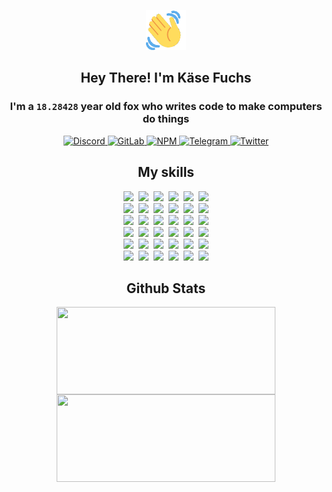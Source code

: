 <div><p align=center><img src=./resources/images/wave.gif width=64px height=64px></p><h2 align=center>Hey There! I'm Käse Fuchs</h2><h3 align=center>I'm a <code>18.28428</code> year old fox who writes code to make computers do things</h3><p align=center><a href=https://discord.com/users/507526681125322772><img alt=Discord src="https://img.shields.io/badge/Discord-5865F2?logo=discord&logoColor=white&style=flat-square#b630b62e61b4a45949c574384022d03b"> </a><a href=https://gitlab.com/kasefuchs><img alt=GitLab src="https://img.shields.io/badge/GitLab-330F63?logo=gitlab&logoColor=white&style=flat-square#b630b62e61b4a45949c574384022d03b"> </a><a href=https://npmjs.com/~kasefuchs><img alt=NPM src="https://img.shields.io/badge/NPM-CB3837?logo=npm&logoColor=white&style=flat-square#b630b62e61b4a45949c574384022d03b"> </a><a href=https://t.me/kasefuchs><img alt=Telegram src="https://img.shields.io/badge/Telegram-2CA5E0?logo=telegram&logoColor=white&style=flat-square#b630b62e61b4a45949c574384022d03b"> </a><a href=https://twitter.com/kasefuchs><img alt=Twitter src="https://img.shields.io/badge/Twitter-1DA1F2?logo=twitter&logoColor=white&style=flat-square#b630b62e61b4a45949c574384022d03b"></a></p><h2 align=center>My skills</h2><p align=center><a href=https://aws.amazon.com/ ><picture><source srcset="https://skillicons.dev/icons?i=aws&theme=dark#b630b62e61b4a45949c574384022d03b" media="(prefers-color-scheme: dark)"><source srcset="https://skillicons.dev/icons?i=aws&theme=light#b630b62e61b4a45949c574384022d03b" media="(prefers-color-scheme: light), (prefers-color-scheme: no-preference)"><img src="https://skillicons.dev/icons?i=aws&theme=light#b630b62e61b4a45949c574384022d03b"></picture></a>&nbsp;&nbsp;<a href=https://en.wikipedia.org/wiki/Bash_(Unix_shell)><picture><source srcset="https://skillicons.dev/icons?i=bash&theme=dark#b630b62e61b4a45949c574384022d03b" media="(prefers-color-scheme: dark)"><source srcset="https://skillicons.dev/icons?i=bash&theme=light#b630b62e61b4a45949c574384022d03b" media="(prefers-color-scheme: light), (prefers-color-scheme: no-preference)"><img src="https://skillicons.dev/icons?i=bash&theme=light#b630b62e61b4a45949c574384022d03b"></picture></a>&nbsp;&nbsp;<a href=https://discord.com/developers/docs><picture><source srcset="https://skillicons.dev/icons?i=bots&theme=dark#b630b62e61b4a45949c574384022d03b" media="(prefers-color-scheme: dark)"><source srcset="https://skillicons.dev/icons?i=bots&theme=light#b630b62e61b4a45949c574384022d03b" media="(prefers-color-scheme: light), (prefers-color-scheme: no-preference)"><img src="https://skillicons.dev/icons?i=bots&theme=light#b630b62e61b4a45949c574384022d03b"></picture></a>&nbsp;&nbsp;<a href=https://www.cloudflare.com/ ><picture><source srcset="https://skillicons.dev/icons?i=cloudflare&theme=dark#b630b62e61b4a45949c574384022d03b" media="(prefers-color-scheme: dark)"><source srcset="https://skillicons.dev/icons?i=cloudflare&theme=light#b630b62e61b4a45949c574384022d03b" media="(prefers-color-scheme: light), (prefers-color-scheme: no-preference)"><img src="https://skillicons.dev/icons?i=cloudflare&theme=light#b630b62e61b4a45949c574384022d03b"></picture></a>&nbsp;&nbsp;<a href=https://en.wikipedia.org/wiki/CSS><picture><source srcset="https://skillicons.dev/icons?i=css&theme=dark#b630b62e61b4a45949c574384022d03b" media="(prefers-color-scheme: dark)"><source srcset="https://skillicons.dev/icons?i=css&theme=light#b630b62e61b4a45949c574384022d03b" media="(prefers-color-scheme: light), (prefers-color-scheme: no-preference)"><img src="https://skillicons.dev/icons?i=css&theme=light#b630b62e61b4a45949c574384022d03b"></picture></a>&nbsp;&nbsp;<a href=https://www.docker.com/ ><picture><source srcset="https://skillicons.dev/icons?i=docker&theme=dark#b630b62e61b4a45949c574384022d03b" media="(prefers-color-scheme: dark)"><source srcset="https://skillicons.dev/icons?i=docker&theme=light#b630b62e61b4a45949c574384022d03b" media="(prefers-color-scheme: light), (prefers-color-scheme: no-preference)"><img src="https://skillicons.dev/icons?i=docker&theme=light#b630b62e61b4a45949c574384022d03b"></picture></a><br><a href=https://www.electronjs.org/ ><picture><source srcset="https://skillicons.dev/icons?i=electron&theme=dark#b630b62e61b4a45949c574384022d03b" media="(prefers-color-scheme: dark)"><source srcset="https://skillicons.dev/icons?i=electron&theme=light#b630b62e61b4a45949c574384022d03b" media="(prefers-color-scheme: light), (prefers-color-scheme: no-preference)"><img src="https://skillicons.dev/icons?i=electron&theme=light#b630b62e61b4a45949c574384022d03b"></picture></a>&nbsp;&nbsp;<a href=https://expressjs.com/ ><picture><source srcset="https://skillicons.dev/icons?i=express&theme=dark#b630b62e61b4a45949c574384022d03b" media="(prefers-color-scheme: dark)"><source srcset="https://skillicons.dev/icons?i=express&theme=light#b630b62e61b4a45949c574384022d03b" media="(prefers-color-scheme: light), (prefers-color-scheme: no-preference)"><img src="https://skillicons.dev/icons?i=express&theme=light#b630b62e61b4a45949c574384022d03b"></picture></a>&nbsp;&nbsp;<a href=https://www.figma.com/ ><picture><source srcset="https://skillicons.dev/icons?i=figma&theme=dark#b630b62e61b4a45949c574384022d03b" media="(prefers-color-scheme: dark)"><source srcset="https://skillicons.dev/icons?i=figma&theme=light#b630b62e61b4a45949c574384022d03b" media="(prefers-color-scheme: light), (prefers-color-scheme: no-preference)"><img src="https://skillicons.dev/icons?i=figma&theme=light#b630b62e61b4a45949c574384022d03b"></picture></a>&nbsp;&nbsp;<a href=https://firebase.google.com/ ><picture><source srcset="https://skillicons.dev/icons?i=firebase&theme=dark#b630b62e61b4a45949c574384022d03b" media="(prefers-color-scheme: dark)"><source srcset="https://skillicons.dev/icons?i=firebase&theme=light#b630b62e61b4a45949c574384022d03b" media="(prefers-color-scheme: light), (prefers-color-scheme: no-preference)"><img src="https://skillicons.dev/icons?i=firebase&theme=light#b630b62e61b4a45949c574384022d03b"></picture></a>&nbsp;&nbsp;<a href=https://flask.palletsprojects.com/ ><picture><source srcset="https://skillicons.dev/icons?i=flask&theme=dark#b630b62e61b4a45949c574384022d03b" media="(prefers-color-scheme: dark)"><source srcset="https://skillicons.dev/icons?i=flask&theme=light#b630b62e61b4a45949c574384022d03b" media="(prefers-color-scheme: light), (prefers-color-scheme: no-preference)"><img src="https://skillicons.dev/icons?i=flask&theme=light#b630b62e61b4a45949c574384022d03b"></picture></a>&nbsp;&nbsp;<a href=https://cloud.google.com/ ><picture><source srcset="https://skillicons.dev/icons?i=gcp&theme=dark#b630b62e61b4a45949c574384022d03b" media="(prefers-color-scheme: dark)"><source srcset="https://skillicons.dev/icons?i=gcp&theme=light#b630b62e61b4a45949c574384022d03b" media="(prefers-color-scheme: light), (prefers-color-scheme: no-preference)"><img src="https://skillicons.dev/icons?i=gcp&theme=light#b630b62e61b4a45949c574384022d03b"></picture></a><br><a href=https://git-scm.com/ ><picture><source srcset="https://skillicons.dev/icons?i=git&theme=dark#b630b62e61b4a45949c574384022d03b" media="(prefers-color-scheme: dark)"><source srcset="https://skillicons.dev/icons?i=git&theme=light#b630b62e61b4a45949c574384022d03b" media="(prefers-color-scheme: light), (prefers-color-scheme: no-preference)"><img src="https://skillicons.dev/icons?i=git&theme=light#b630b62e61b4a45949c574384022d03b"></picture></a>&nbsp;&nbsp;<a href=https://github.com/ ><picture><source srcset="https://skillicons.dev/icons?i=github&theme=dark#b630b62e61b4a45949c574384022d03b" media="(prefers-color-scheme: dark)"><source srcset="https://skillicons.dev/icons?i=github&theme=light#b630b62e61b4a45949c574384022d03b" media="(prefers-color-scheme: light), (prefers-color-scheme: no-preference)"><img src="https://skillicons.dev/icons?i=github&theme=light#b630b62e61b4a45949c574384022d03b"></picture></a>&nbsp;&nbsp;<a href=https://gitlab.com/ ><picture><source srcset="https://skillicons.dev/icons?i=gitlab&theme=dark#b630b62e61b4a45949c574384022d03b" media="(prefers-color-scheme: dark)"><source srcset="https://skillicons.dev/icons?i=gitlab&theme=light#b630b62e61b4a45949c574384022d03b" media="(prefers-color-scheme: light), (prefers-color-scheme: no-preference)"><img src="https://skillicons.dev/icons?i=gitlab&theme=light#b630b62e61b4a45949c574384022d03b"></picture></a>&nbsp;&nbsp;<a href=https://www.heroku.com/ ><picture><source srcset="https://skillicons.dev/icons?i=heroku&theme=dark#b630b62e61b4a45949c574384022d03b" media="(prefers-color-scheme: dark)"><source srcset="https://skillicons.dev/icons?i=heroku&theme=light#b630b62e61b4a45949c574384022d03b" media="(prefers-color-scheme: light), (prefers-color-scheme: no-preference)"><img src="https://skillicons.dev/icons?i=heroku&theme=light#b630b62e61b4a45949c574384022d03b"></picture></a>&nbsp;&nbsp;<a href=https://en.wikipedia.org/wiki/HTML><picture><source srcset="https://skillicons.dev/icons?i=html&theme=dark#b630b62e61b4a45949c574384022d03b" media="(prefers-color-scheme: dark)"><source srcset="https://skillicons.dev/icons?i=html&theme=light#b630b62e61b4a45949c574384022d03b" media="(prefers-color-scheme: light), (prefers-color-scheme: no-preference)"><img src="https://skillicons.dev/icons?i=html&theme=light#b630b62e61b4a45949c574384022d03b"></picture></a>&nbsp;&nbsp;<a href=https://en.wikipedia.org/wiki/JavaScript><picture><source srcset="https://skillicons.dev/icons?i=js&theme=dark#b630b62e61b4a45949c574384022d03b" media="(prefers-color-scheme: dark)"><source srcset="https://skillicons.dev/icons?i=js&theme=light#b630b62e61b4a45949c574384022d03b" media="(prefers-color-scheme: light), (prefers-color-scheme: no-preference)"><img src="https://skillicons.dev/icons?i=js&theme=light#b630b62e61b4a45949c574384022d03b"></picture></a><br><a href=https://en.wikipedia.org/wiki/Linux><picture><source srcset="https://skillicons.dev/icons?i=linux&theme=dark#b630b62e61b4a45949c574384022d03b" media="(prefers-color-scheme: dark)"><source srcset="https://skillicons.dev/icons?i=linux&theme=light#b630b62e61b4a45949c574384022d03b" media="(prefers-color-scheme: light), (prefers-color-scheme: no-preference)"><img src="https://skillicons.dev/icons?i=linux&theme=light#b630b62e61b4a45949c574384022d03b"></picture></a>&nbsp;&nbsp;<a href=https://mui.com/ ><picture><source srcset="https://skillicons.dev/icons?i=materialui&theme=dark#b630b62e61b4a45949c574384022d03b" media="(prefers-color-scheme: dark)"><source srcset="https://skillicons.dev/icons?i=materialui&theme=light#b630b62e61b4a45949c574384022d03b" media="(prefers-color-scheme: light), (prefers-color-scheme: no-preference)"><img src="https://skillicons.dev/icons?i=materialui&theme=light#b630b62e61b4a45949c574384022d03b"></picture></a>&nbsp;&nbsp;<a href=https://en.wikipedia.org/wiki/Markdown><picture><source srcset="https://skillicons.dev/icons?i=md&theme=dark#b630b62e61b4a45949c574384022d03b" media="(prefers-color-scheme: dark)"><source srcset="https://skillicons.dev/icons?i=md&theme=light#b630b62e61b4a45949c574384022d03b" media="(prefers-color-scheme: light), (prefers-color-scheme: no-preference)"><img src="https://skillicons.dev/icons?i=md&theme=light#b630b62e61b4a45949c574384022d03b"></picture></a>&nbsp;&nbsp;<a href=https://www.mongodb.com/ ><picture><source srcset="https://skillicons.dev/icons?i=mongodb&theme=dark#b630b62e61b4a45949c574384022d03b" media="(prefers-color-scheme: dark)"><source srcset="https://skillicons.dev/icons?i=mongodb&theme=light#b630b62e61b4a45949c574384022d03b" media="(prefers-color-scheme: light), (prefers-color-scheme: no-preference)"><img src="https://skillicons.dev/icons?i=mongodb&theme=light#b630b62e61b4a45949c574384022d03b"></picture></a>&nbsp;&nbsp;<a href=https://www.mysql.com/ ><picture><source srcset="https://skillicons.dev/icons?i=mysql&theme=dark#b630b62e61b4a45949c574384022d03b" media="(prefers-color-scheme: dark)"><source srcset="https://skillicons.dev/icons?i=mysql&theme=light#b630b62e61b4a45949c574384022d03b" media="(prefers-color-scheme: light), (prefers-color-scheme: no-preference)"><img src="https://skillicons.dev/icons?i=mysql&theme=light#b630b62e61b4a45949c574384022d03b"></picture></a>&nbsp;&nbsp;<a href=https://nextjs.org/ ><picture><source srcset="https://skillicons.dev/icons?i=nextjs&theme=dark#b630b62e61b4a45949c574384022d03b" media="(prefers-color-scheme: dark)"><source srcset="https://skillicons.dev/icons?i=nextjs&theme=light#b630b62e61b4a45949c574384022d03b" media="(prefers-color-scheme: light), (prefers-color-scheme: no-preference)"><img src="https://skillicons.dev/icons?i=nextjs&theme=light#b630b62e61b4a45949c574384022d03b"></picture></a><br><a href=https://nodejs.org/en/ ><picture><source srcset="https://skillicons.dev/icons?i=nodejs&theme=dark#b630b62e61b4a45949c574384022d03b" media="(prefers-color-scheme: dark)"><source srcset="https://skillicons.dev/icons?i=nodejs&theme=light#b630b62e61b4a45949c574384022d03b" media="(prefers-color-scheme: light), (prefers-color-scheme: no-preference)"><img src="https://skillicons.dev/icons?i=nodejs&theme=light#b630b62e61b4a45949c574384022d03b"></picture></a>&nbsp;&nbsp;<a href=https://www.postgresql.org/ ><picture><source srcset="https://skillicons.dev/icons?i=postgres&theme=dark#b630b62e61b4a45949c574384022d03b" media="(prefers-color-scheme: dark)"><source srcset="https://skillicons.dev/icons?i=postgres&theme=light#b630b62e61b4a45949c574384022d03b" media="(prefers-color-scheme: light), (prefers-color-scheme: no-preference)"><img src="https://skillicons.dev/icons?i=postgres&theme=light#b630b62e61b4a45949c574384022d03b"></picture></a>&nbsp;&nbsp;<a href=https://learn.microsoft.com/en-us/powershell/ ><picture><source srcset="https://skillicons.dev/icons?i=powershell&theme=dark#b630b62e61b4a45949c574384022d03b" media="(prefers-color-scheme: dark)"><source srcset="https://skillicons.dev/icons?i=powershell&theme=light#b630b62e61b4a45949c574384022d03b" media="(prefers-color-scheme: light), (prefers-color-scheme: no-preference)"><img src="https://skillicons.dev/icons?i=powershell&theme=light#b630b62e61b4a45949c574384022d03b"></picture></a>&nbsp;&nbsp;<a href=https://www.python.org/ ><picture><source srcset="https://skillicons.dev/icons?i=py&theme=dark#b630b62e61b4a45949c574384022d03b" media="(prefers-color-scheme: dark)"><source srcset="https://skillicons.dev/icons?i=py&theme=light#b630b62e61b4a45949c574384022d03b" media="(prefers-color-scheme: light), (prefers-color-scheme: no-preference)"><img src="https://skillicons.dev/icons?i=py&theme=light#b630b62e61b4a45949c574384022d03b"></picture></a>&nbsp;&nbsp;<a href=https://www.raspberrypi.org/ ><picture><source srcset="https://skillicons.dev/icons?i=raspberrypi&theme=dark#b630b62e61b4a45949c574384022d03b" media="(prefers-color-scheme: dark)"><source srcset="https://skillicons.dev/icons?i=raspberrypi&theme=light#b630b62e61b4a45949c574384022d03b" media="(prefers-color-scheme: light), (prefers-color-scheme: no-preference)"><img src="https://skillicons.dev/icons?i=raspberrypi&theme=light#b630b62e61b4a45949c574384022d03b"></picture></a>&nbsp;&nbsp;<a href=https://reactjs.org/ ><picture><source srcset="https://skillicons.dev/icons?i=react&theme=dark#b630b62e61b4a45949c574384022d03b" media="(prefers-color-scheme: dark)"><source srcset="https://skillicons.dev/icons?i=react&theme=light#b630b62e61b4a45949c574384022d03b" media="(prefers-color-scheme: light), (prefers-color-scheme: no-preference)"><img src="https://skillicons.dev/icons?i=react&theme=light#b630b62e61b4a45949c574384022d03b"></picture></a><br><a href=https://redux.js.org/ ><picture><source srcset="https://skillicons.dev/icons?i=redux&theme=dark#b630b62e61b4a45949c574384022d03b" media="(prefers-color-scheme: dark)"><source srcset="https://skillicons.dev/icons?i=redux&theme=light#b630b62e61b4a45949c574384022d03b" media="(prefers-color-scheme: light), (prefers-color-scheme: no-preference)"><img src="https://skillicons.dev/icons?i=redux&theme=light#b630b62e61b4a45949c574384022d03b"></picture></a>&nbsp;&nbsp;<a href=https://en.wikipedia.org/wiki/Regular_expression><picture><source srcset="https://skillicons.dev/icons?i=regex&theme=dark#b630b62e61b4a45949c574384022d03b" media="(prefers-color-scheme: dark)"><source srcset="https://skillicons.dev/icons?i=regex&theme=light#b630b62e61b4a45949c574384022d03b" media="(prefers-color-scheme: light), (prefers-color-scheme: no-preference)"><img src="https://skillicons.dev/icons?i=regex&theme=light#b630b62e61b4a45949c574384022d03b"></picture></a>&nbsp;&nbsp;<a href=https://en.wikipedia.org/wiki/Sass_(stylesheet_language)><picture><source srcset="https://skillicons.dev/icons?i=sass&theme=dark#b630b62e61b4a45949c574384022d03b" media="(prefers-color-scheme: dark)"><source srcset="https://skillicons.dev/icons?i=sass&theme=light#b630b62e61b4a45949c574384022d03b" media="(prefers-color-scheme: light), (prefers-color-scheme: no-preference)"><img src="https://skillicons.dev/icons?i=sass&theme=light#b630b62e61b4a45949c574384022d03b"></picture></a>&nbsp;&nbsp;<a href=https://www.typescriptlang.org/ ><picture><source srcset="https://skillicons.dev/icons?i=ts&theme=dark#b630b62e61b4a45949c574384022d03b" media="(prefers-color-scheme: dark)"><source srcset="https://skillicons.dev/icons?i=ts&theme=light#b630b62e61b4a45949c574384022d03b" media="(prefers-color-scheme: light), (prefers-color-scheme: no-preference)"><img src="https://skillicons.dev/icons?i=ts&theme=light#b630b62e61b4a45949c574384022d03b"></picture></a>&nbsp;&nbsp;<a href=https://unity.com/ ><picture><source srcset="https://skillicons.dev/icons?i=unity&theme=dark#b630b62e61b4a45949c574384022d03b" media="(prefers-color-scheme: dark)"><source srcset="https://skillicons.dev/icons?i=unity&theme=light#b630b62e61b4a45949c574384022d03b" media="(prefers-color-scheme: light), (prefers-color-scheme: no-preference)"><img src="https://skillicons.dev/icons?i=unity&theme=light#b630b62e61b4a45949c574384022d03b"></picture></a>&nbsp;&nbsp;<a href=https://workers.cloudflare.com/ ><picture><source srcset="https://skillicons.dev/icons?i=workers&theme=dark#b630b62e61b4a45949c574384022d03b" media="(prefers-color-scheme: dark)"><source srcset="https://skillicons.dev/icons?i=workers&theme=light#b630b62e61b4a45949c574384022d03b" media="(prefers-color-scheme: light), (prefers-color-scheme: no-preference)"><img src="https://skillicons.dev/icons?i=workers&theme=light#b630b62e61b4a45949c574384022d03b"></picture></a><br></p><h2 align=center>Github Stats</h2><p align=center><picture><source srcset="https://github-readme-stats-kasefuchs.vercel.app/api/?count_private=true&hide_border=true&hide_rank=true&line_height=20&hide_title=true&username=Kasefuchs&theme=dark#b630b62e61b4a45949c574384022d03b" media="(prefers-color-scheme: dark)"><source srcset="https://github-readme-stats-kasefuchs.vercel.app/api/?count_private=true&hide_border=true&hide_rank=true&line_height=20&hide_title=true&username=Kasefuchs&theme=light#b630b62e61b4a45949c574384022d03b" media="(prefers-color-scheme: light), (prefers-color-scheme: no-preference)"><img align=middle width=350 height=140 src="https://github-readme-stats-kasefuchs.vercel.app/api/?count_private=true&hide_border=true&hide_rank=true&line_height=20&hide_title=true&username=Kasefuchs&theme=light#b630b62e61b4a45949c574384022d03b"></picture><picture><source srcset="https://github-readme-stats-kasefuchs.vercel.app/api/top-langs/?count_private=true&hide_border=true&layout=compact&username=Kasefuchs&theme=dark#b630b62e61b4a45949c574384022d03b" media="(prefers-color-scheme: dark)"><source srcset="https://github-readme-stats-kasefuchs.vercel.app/api/top-langs/?count_private=true&hide_border=true&layout=compact&username=Kasefuchs&theme=light#b630b62e61b4a45949c574384022d03b" media="(prefers-color-scheme: light), (prefers-color-scheme: no-preference)"><img align=middle width=350 height=140 src="https://github-readme-stats-kasefuchs.vercel.app/api/top-langs/?count_private=true&hide_border=true&layout=compact&username=Kasefuchs&theme=light#b630b62e61b4a45949c574384022d03b"></picture></p><img src="https://hit.yhype.me/github/profile?user_id=64592097#b630b62e61b4a45949c574384022d03b" alt=""></div>